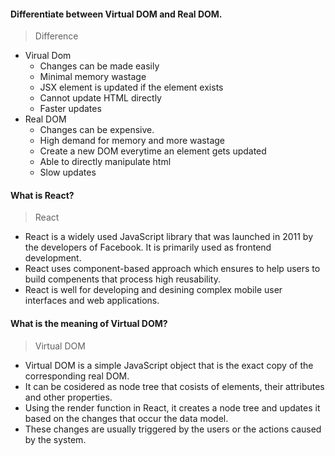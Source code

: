 #### Differentiate between Virtual DOM and Real DOM.
> Difference
  - Virual Dom
    - Changes can be made easily
    - Minimal memory wastage
    - JSX element is updated if the element exists
    - Cannot update HTML directly
    - Faster updates
  - Real DOM
    - Changes can be expensive.
    - High demand for memory and more wastage
    - Create a new DOM everytime an element gets updated
    - Able to directly manipulate html
    - Slow updates 

#### What is React?
> React
  - React is a widely used JavaScript library that was launched in 2011 by the developers of Facebook. It is primarily used as frontend development.
  - React uses component-based approach which ensures to help users to build compenents that process high reusability.
  - React is well for developing and desining complex mobile user interfaces and web applications.

#### What is the meaning of Virtual DOM?
> Virtual DOM
  - Virtual DOM is a simple JavaScript object that is the exact copy of the corresponding real DOM.
  - It can be cosidered as node tree that cosists of elements, their attributes and other properties.
  - Using the render function in React, it creates a node tree and updates it based on the changes that occur the data model.
  - These changes are usually triggered by the users or the actions caused by the system.

####